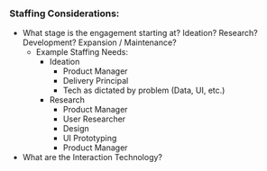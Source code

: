 ### Staffing Considerations:

* What stage is the engagement starting at? Ideation? Research? Development? Expansion / Maintenance?
  * Example Staffing Needs: 
    * Ideation
      * Product Manager
      * Delivery Principal
      * Tech as dictated by problem \(Data, UI, etc.\)
    * Research
      * Product Manager
      * User Researcher 
      * Design 
      * UI Prototyping
      * Product Manager
* What are the Interaction Technology?



